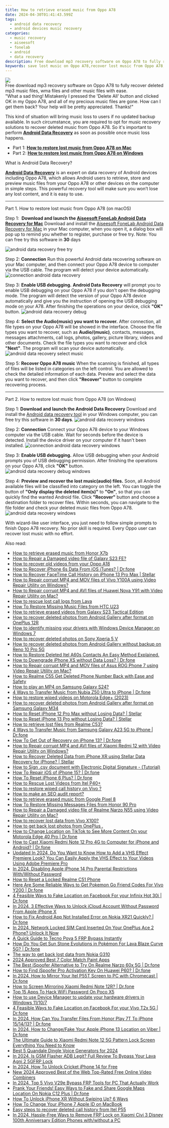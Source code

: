 ```yaml
---
title: How to retrieve erased music from Oppo A78
date: 2024-04-30T01:41:43.599Z
tags: 
  - android data recovery
  - android devices music recovery
categories: 
  - music recovery
  - aiseesoft
  - fonelab
  - android
  - data recovery
description: Free download mp3 recovery software on Oppo A78 to fully recover deleted mp3 music files, wma files and other music files with ease.
keywords: save lost music on Oppo A78,recover lost music from Oppo A78,Oppo A78 music retrieval,Regain missing music on Oppo A78,save lost songs on Oppo A78,undelete songs from Oppo,how to recover song Oppo A78,how to get the song back on A78,how to retrieve deleted music from my Oppo A78,how do i recover song on Oppo,how to get song back from Oppo,how to recover deleted music in A78
---
```


<img src="https://img0mobiles.techidaily.com/images/best-assets/devices/oppo/oppo-a78/5.jpg" class="atpl-imgstyle"  />

<div class="atpl-content atpl-for-fonelab-android recover-music">

<div class="atpl-post-description-part-1">
Free download mp3 recovery software on Oppo A78 to fully recover deleted mp3 music files, wma files and other music files with ease.
</div>



<div class="atpl-post-description-part-2">
<div class="tpl-content-sub-paragraph-question">
  "What a sad thing! Mistakenly I pressed the 'Delete All' button and clicked OK in my Oppo A78, and all of my precious music files are gone. How can I get them back? Your help will be pretty appreciated. Thanks!"
</div>
<div class="tpl-content-sub-paragraph-content">
  <p>
    This kind of situation will bring music loss to users if no updated backup available. In such circumstance, you are required to opt for music recovery solutions to recover deleted music from Oppo A78. So it's important to perform <a href="https://tools.techidaily.com/aiseesoft-android-data-recovery/" ><strong>Android Data Recovery</strong></a> as soon as possible once music loss happens.
  </p>
</div>
</div>

<ul>
  <li>Part 1: <strong><a href="#p1">How to restore lost music from Oppo A78 on Mac</a></strong></li>
  <li>Part 2: <strong><a href="#p2">How to restore lost music from Oppo A78 on Windows</a></strong></li>
</ul>


<div class="atpl-post-description-part-3">
<div class="tpl-content-sub-paragraph-title">
  What is Android Data Recovery?
</div>
<div class="tpl-content-sub-paragraph-content">
  <p>
      <a href="https://tools.techidaily.com/aiseesoft-android-data-recovery/" ><strong>Android Data Recovery</strong></a> is an expert on data recovery of Android devices including Oppo A78, which allows Android users to retrieve, store and preview music files from your Oppo A78 or other devices on the computer in simple steps. This powerful recovery tool will make sure you won’t lose any lost content, and it is easy to use.
  </p>
</div>
</div>



<!-- Part 1 -->
<a id="p1" name="p1" ></a><hr>

<div>
  <span class="atpl-step-part-style">Part 1. How to restore lost music from Oppo A78 (on macOS)</span>
</div>

<span class="atpl-stepstyle-a"><span>Step 1: </span></span> <strong>Download and launch the <a href="https://tools.techidaily.com/aiseesoft-android-data-recovery-for-mac/" >Aiseesoft FoneLab Android Data Recovery for Mac</a></strong>
Download and install the <a href="https://tools.techidaily.com/aiseesoft-android-data-recovery-for-mac/" >Aiseesoft FoneLab Android Data Recovery for Mac</a> in your Mac computer, when you open it, a dialog box will pop up to remind you whether to register, purchase or free try.
Note: You can free try this software in <strong>30</strong> days

<img src="https://tools.techidaily.com/images/apps/aiseesoft/android-data-recovery/mac-free-try.png" class="atpl-imgstyle" alt="android data recovery free try" />

<span class="atpl-stepstyle-a"><span>Step 2: </span></span> <strong>Connection</strong>
Run this powerful Android data recovering software on your Mac computer, and then connect your Oppo A78 device to computer via the USB cable. The program will detect your device automatically.
<img src="https://tools.techidaily.com/images/apps/aiseesoft/android-data-recovery/mac-connection-interface.jpg" class="atpl-imgstyle" alt="connection android data recovery" />

<span class="atpl-stepstyle-a"><span>Step 3: </span></span> <strong>Enable USB debugging.</strong>
<strong>Android Data Recovery</strong> will prompt you to enable USB debugging on your Oppo A78 if you don't open the debugging mode. The program will detect the version of your Oppo A78 device automatically and give you the instruction of opening the USB debugging mode on your A78. After finishing the operations on your device, click <strong>"OK"</strong> button.
<img src="https://tools.techidaily.com/images/apps/aiseesoft/android-data-recovery/mac-android-usb-debug.jpg"  class="atpl-imgstyle" alt="android data recovery debug" />

<span class="atpl-stepstyle-a"><span>Step 4: </span></span> <strong>Select the Audio(music) you want to recover.</strong>
After connection, all file types on your Oppo A78 will be showed in the interface. Choose the file types you want to recover, such as <strong>Audio/(music)</strong>, contacts, messages, messages attachments, call logs, photos, gallery, picture library, videos and other documents. Check the file types you want to recover and click <b>"Next"</b>. The program will scan your device automatically.
<img src="https://tools.techidaily.com/images/apps/aiseesoft/android-data-recovery/mac-choose-type-music.jpg" class="atpl-imgstyle" alt="android data recovery select music" />

<span class="atpl-stepstyle-a"><span>Step 5: </span></span> <strong>Recover Oppo A78 music</strong>
When the scanning is finished, all types of files will be listed in categories on the left control. You are allowed to check the detailed information of each data. Preview and select the data you want to recover, and then click <b>"Recover"</b> button to complete recovering process.


<a id="p2" name="p2"></a><hr>

<!-- Part 2 -->
<div>
  <span class="atpl-step-part-style">Part 2. How to restore lost music from Oppo A78 (on Windows)</span>
</div>

<span class="atpl-stepstyle-a"><span>Step 1: </span></span> <strong>Download and launch the Android Data Recovery</strong>
Download and install the <a href="https://tools.techidaily.com/aiseesoft-android-data-recovery-for-win/" >Android data recovery tool</a> in your Windows computer, you can free try this software in <b>30 days</b>.
<img src="https://tools.techidaily.com/images/apps/aiseesoft/android-data-recovery/win-start-interface.png"  class="atpl-imgstyle" alt="android data recovery windows" />

<span class="atpl-stepstyle-a"><span>Step 2: </span></span> <strong>Connection</strong>
Connect your Oppo A78 device to your Windows computer via the USB cable. Wait for seconds before the device is detected. Install the device driver on your computer if it hasn't been installed.
<img src="https://tools.techidaily.com/images/apps/aiseesoft/android-data-recovery/win-connection-interface.png" class="atpl-imgstyle" alt="connection android data recovery windows" />

<span class="atpl-stepstyle-a"><span>Step 3: </span></span> <strong>Enable USB debugging.</strong>
Allow USB debugging when your Android prompts you of USB debugging permission. After finishing the operations on your Oppo A78, click <b>"OK"</b> button.
<img src="https://tools.techidaily.com/images/apps/aiseesoft/android-data-recovery/win-android-usb-debug.png" class="atpl-imgstyle" alt="android data recovery debug windows" />

<span class="atpl-stepstyle-a"><span>Step 4: </span></span> <strong>Preview and recover the lost music(audio) files.</strong>
Soon, all Android available files will be classified into category on the left. You can toggle the button of <b>"Only display the deleted item(s)"</b> to <b>"On"</b>, so that you can quickly find the wanted Android file. Click <b>"Recover"</b> button and choose a destination folder to recover files. Within seconds, you can navigate to the file folder and check your deleted music files from Oppo A78.
<img src="https://tools.techidaily.com/images/apps/aiseesoft/android-data-recovery/win-recover-music.jpg" class="atpl-imgstyle" alt="android data recovery windows" />

<div class="atpl-post-description-part-4">
<div class="tpl-content-sub-paragraph-normal">
  <p>
    With wizard-like user interface, you just need to follow simple prompts to finish Oppo A78 recovery. No prior skill is required. Every Oppo user can recover lost music with no effort.
  </p>
</div>
</div>


<ins class="adsbygoogle"
     style="display:block"
     data-ad-client="ca-pub-7571918770474297"
     data-ad-slot="8358498916"
     data-ad-format="auto"
     data-full-width-responsive="true"></ins>



</div>
<ins class="adsbygoogle"
    style="display:block"
    data-ad-format="autorelaxed"
    data-ad-client="ca-pub-7571918770474297"
    data-ad-slot="1223367746"></ins>

<span class="atpl-alsoreadstyle">Also read:</span>
<div><ul>
<li><a href="https://blog-min.techidaily.com/how-to-retrieve-erased-music-from-honor-x7b-by-fonelab-android-recover-music/"><u>How to retrieve erased music from Honor X7b</u></a></li>
<li><a href="https://blog-min.techidaily.com/how-to-repair-a-damaged-video-file-of-galaxy-s23-fe-by-stellar-video-repair-mobile-video-repair/"><u>How to Repair a Damaged video file of Galaxy S23 FE?</u></a></li>
<li><a href="https://blog-min.techidaily.com/how-to-recover-old-videos-from-your-oppo-a18-by-fonelab-android-recover-video/"><u>How to recover old videos from your Oppo A18</u></a></li>
<li><a href="https://blog-min.techidaily.com/how-to-recover-iphone-6s-data-from-ios-itunes-drfone-by-drfone-ios-data-recovery-ios-data-recovery/"><u>How to Recover iPhone 6s Data From iOS iTunes? | Dr.fone</u></a></li>
<li><a href="https://blog-min.techidaily.com/how-to-recover-facetime-call-history-on-iphone-13-pro-max-stellar-by-stellar-data-recovery-ios-iphone-data-recovery/"><u>How to Recover FaceTime Call History on iPhone 13 Pro Max | Stellar</u></a></li>
<li><a href="https://blog-min.techidaily.com/how-to-repair-corrupt-mp4-and-mov-files-of-vivo-y100a-using-video-repair-utility-on-windows-by-stellar-video-repair-mobile-video-repair/"><u>How to Repair corrupt MP4 and MOV files of Vivo Y100A using Video Repair Utility on Windows? </u></a></li>
<li><a href="https://blog-min.techidaily.com/how-to-repair-corrupt-mp4-and-avi-files-of-huawei-nova-y91-with-video-repair-utility-on-mac-by-stellar-video-repair-mobile-video-repair/"><u>How to Repair corrupt MP4 and AVI files of Huawei Nova Y91 with Video Repair Utility on Mac?</u></a></li>
<li><a href="https://blog-min.techidaily.com/how-to-rescue-lost-call-logs-from-lava-by-fonelab-android-recover-call-logs/"><u>How to rescue lost call logs from Lava</u></a></li>
<li><a href="https://blog-min.techidaily.com/how-to-restore-missing-music-files-from-htc-u23-by-fonelab-android-recover-music/"><u>How To  Restore Missing Music Files from HTC U23</u></a></li>
<li><a href="https://blog-min.techidaily.com/how-to-retrieve-erased-videos-from-galaxy-s23-tactical-edition-by-fonelab-android-recover-video/"><u>How to retrieve erased videos from Galaxy S23 Tactical Edition</u></a></li>
<li><a href="https://blog-min.techidaily.com/how-to-recover-deleted-photos-from-android-gallery-after-format-on-oneplus-12r-by-stellar-photo-recovery-android-mobile-photo-recover/"><u>How to recover deleted photos from Android Gallery after format on OnePlus 12R</u></a></li>
<li><a href="https://blog-min.techidaily.com/how-to-identify-missing-your-drivers-with-windows-device-manager-on-windows-7-by-drivereasy-guide/"><u>How to identify missing your drivers with Windows Device Manager on Windows 7</u></a></li>
<li><a href="https://blog-min.techidaily.com/how-to-recover-deleted-photos-on-sony-xperia-5-v-by-stellar-photo-recovery-android-mobile-photo-recover/"><u>How to recover deleted photos on Sony Xperia 5 V</u></a></li>
<li><a href="https://blog-min.techidaily.com/how-to-recover-deleted-photos-from-android-gallery-without-backup-on-reno-10-pro-5g-by-stellar-photo-recovery-android-mobile-photo-recover/"><u>How to recover deleted photos from Android Gallery without backup on Reno 10 Pro 5G</u></a></li>
<li><a href="https://blog-min.techidaily.com/how-to-restore-deleted-itel-a60s-contacts-an-easy-method-explained-by-fonelab-android-recover-contacts/"><u>How to Restore Deleted Itel A60s Contacts  An Easy Method Explained.</u></a></li>
<li><a href="https://blog-min.techidaily.com/how-to-downgrade-iphone-xs-without-data-loss-drfone-by-drfone-ios-system-repair-ios-system-repair/"><u>How to Downgrade iPhone XS without Data Loss? | Dr.fone</u></a></li>
<li><a href="https://blog-min.techidaily.com/how-to-repair-corrupt-mp4-and-mov-files-of-asus-rog-phone-7-using-video-repair-utility-on-mac-by-stellar-video-repair-mobile-video-repair/"><u>How to Repair corrupt MP4 and MOV files of Asus ROG Phone 7 using Video Repair Utility on Mac?</u></a></li>
<li><a href="https://blog-min.techidaily.com/how-to-realme-c55-get-deleted-phone-number-back-with-ease-and-safety-by-fonelab-android-recover-contacts/"><u>How to Realme C55 Get Deleted Phone Number Back with Ease and Safety</u></a></li>
<li><a href="https://blog-min.techidaily.com/how-to-play-an-mp4-on-samsung-galaxy-s24-by-aiseesoft-video-converter-play-mp4-on-android/"><u>How to play an MP4 on Samsung Galaxy S24?</u></a></li>
<li><a href="https://blog-min.techidaily.com/4-ways-to-transfer-music-from-nubia-z50-ultra-to-iphone-drfone-by-drfone-transfer-from-android-transfer-from-android/"><u>4 Ways to Transfer Music from Nubia Z50 Ultra to iPhone | Dr.fone</u></a></li>
<li><a href="https://blog-min.techidaily.com/how-to-restore-wiped-videos-on-motorola-edgeplus-2023-by-fonelab-android-recover-video/"><u>How to restore wiped videos on Motorola Edge+ (2023)</u></a></li>
<li><a href="https://blog-min.techidaily.com/how-to-recover-deleted-photos-from-android-gallery-after-format-on-samsung-galaxy-m34-by-stellar-photo-recovery-android-mobile-photo-recover/"><u>How to recover deleted photos from Android Gallery after format on Samsung Galaxy M34</u></a></li>
<li><a href="https://blog-min.techidaily.com/how-to-reset-iphone-12-pro-max-without-losing-data-stellar-by-stellar-data-recovery-ios-iphone-data-recovery/"><u>How to Reset iPhone 12 Pro Max without Losing Data? | Stellar</u></a></li>
<li><a href="https://blog-min.techidaily.com/how-to-reset-iphone-13-pro-without-losing-data-stellar-by-stellar-data-recovery-ios-iphone-data-recovery/"><u>How to Reset iPhone 13 Pro without Losing Data? | Stellar</u></a></li>
<li><a href="https://blog-min.techidaily.com/how-to-retrieve-lost-files-from-realme-c53-by-fonelab-android-recover-data/"><u>How to retrieve lost files from Realme C53?</u></a></li>
<li><a href="https://blog-min.techidaily.com/4-ways-to-transfer-music-from-samsung-galaxy-a23-5g-to-iphone-drfone-by-drfone-transfer-from-android-transfer-from-android/"><u>4 Ways to Transfer Music from Samsung Galaxy A23 5G to iPhone | Dr.fone</u></a></li>
<li><a href="https://blog-min.techidaily.com/how-to-get-out-of-recovery-on-iphone-13-drfone-by-drfone-ios-system-repair-ios-system-repair/"><u>How To Get Out of Recovery on iPhone 13? | Dr.fone</u></a></li>
<li><a href="https://blog-min.techidaily.com/how-to-repair-corrupt-mp4-and-avi-files-of-xiaomi-redmi-12-with-video-repair-utility-on-windows-by-stellar-video-repair-mobile-video-repair/"><u>How to Repair corrupt MP4 and AVI files of Xiaomi Redmi 12 with Video Repair Utility on Windows?</u></a></li>
<li><a href="https://blog-min.techidaily.com/how-to-recover-deleted-data-from-iphone-xr-using-stellar-data-recovery-for-iphone-stellar-by-stellar-data-recovery-ios-iphone-data-recovery/"><u>How to Recover Deleted Data from iPhone XR using Stellar Data Recovery for iPhone? | Stellar</u></a></li>
<li><a href="https://blog-min.techidaily.com/how-to-sign-csv-document-with-electronic-digital-signature-tutorial-by-ldigisigner-sign-a-excel-sign-a-excel/"><u>How to Sign .csv document with Electronic Digital Signature - (Tutorial)</u></a></li>
<li><a href="https://blog-min.techidaily.com/how-to-repair-ios-of-iphone-15-drfone-by-drfone-ios-system-repair-ios-system-repair/"><u>How To Repair iOS of iPhone 15? | Dr.fone</u></a></li>
<li><a href="https://blog-min.techidaily.com/how-to-reset-iphone-6-plus-drfone-by-drfone-ios-system-repair-ios-system-repair/"><u>How To Reset iPhone 6 Plus? | Dr.fone</u></a></li>
<li><a href="https://blog-min.techidaily.com/how-to-rescue-lost-videos-from-itel-p40plus-by-fonelab-android-recover-video/"><u>How to Rescue Lost Videos from Itel P40+</u></a></li>
<li><a href="https://blog-min.techidaily.com/how-to-restore-wiped-call-history-on-vivo-by-fonelab-android-recover-call-logs/"><u>How to restore wiped call history on Vivo ?</u></a></li>
<li><a href="https://blog-min.techidaily.com/how-to-make-an-seo-audit-report-by-link-assistant-website-auditor-website-auditor/"><u>How to make an SEO audit report?</u></a></li>
<li><a href="https://blog-min.techidaily.com/how-to-retrieve-erased-music-from-google-pixel-8-by-fonelab-android-recover-music/"><u>How to retrieve erased music from Google Pixel 8</u></a></li>
<li><a href="https://blog-min.techidaily.com/how-to-restore-missing-messages-files-from-honor-90-pro-by-fonelab-android-recover-messages/"><u>How To  Restore Missing Messages Files from Honor 90 Pro</u></a></li>
<li><a href="https://blog-min.techidaily.com/how-to-repair-a-damaged-video-file-of-realme-narzo-n55-using-video-repair-utility-on-mac-by-stellar-video-repair-mobile-video-repair/"><u>How to Repair a Damaged video file of Realme Narzo N55 using Video Repair Utility on Mac?</u></a></li>
<li><a href="https://blog-min.techidaily.com/how-to-recover-lost-data-from-vivo-x100-by-fonelab-android-recover-data/"><u>How to recover lost data from Vivo X100?</u></a></li>
<li><a href="https://blog-min.techidaily.com/how-to-get-back-lost-photos-from-oneplus-by-fonelab-android-recover-photos/"><u>How to get back lost photos from OnePlus .</u></a></li>
<li><a href="https://location-social.techidaily.com/how-to-change-location-on-tiktok-to-see-more-content-on-your-motorola-edge-40-pro-drfone-by-drfone-virtual-android/"><u>How to Change Location on TikTok to See More Content On your Motorola Edge 40 Pro | Dr.fone</u></a></li>
<li><a href="https://screen-mirror.techidaily.com/how-to-cast-xiaomi-redmi-note-12-pro-4g-to-computer-for-iphone-and-android-drfone-by-drfone-android/"><u>How to Cast Xiaomi Redmi Note 12 Pro 4G to Computer for iPhone and Android? | Dr.fone</u></a></li>
<li><a href="https://ai-video-editing.techidaily.com/updated-in-2024-do-you-want-to-know-how-to-add-a-vhs-effect-premiere-look-you-can-easily-apply-the-vhs-effect-to-your-videos-using-adobe-premiere-pro/"><u>Updated In 2024, Do You Want to Know How to Add a VHS Effect Premiere Look? You Can Easily Apply the VHS Effect to Your Videos Using Adobe Premiere Pro</u></a></li>
<li><a href="https://ios-unlock.techidaily.com/in-2024-disabling-apple-iphone-14-pro-parental-restrictions-withwithout-password-by-drfone-ios/"><u>In 2024, Disabling Apple iPhone 14 Pro Parental Restrictions With/Without Password</u></a></li>
<li><a href="https://easy-unlock-android.techidaily.com/how-to-reset-a-locked-realme-c51-phone-by-drfone-android/"><u>How to Reset a Locked Realme C51 Phone</u></a></li>
<li><a href="https://change-location.techidaily.com/here-are-some-reliable-ways-to-get-pokemon-go-friend-codes-for-vivo-y200-drfone-by-drfone-virtual-android/"><u>Here Are Some Reliable Ways to Get Pokemon Go Friend Codes For Vivo Y200 | Dr.fone</u></a></li>
<li><a href="https://location-social.techidaily.com/4-feasible-ways-to-fake-location-on-facebook-for-your-infinix-hot-30i-drfone-by-drfone-virtual-android/"><u>4 Feasible Ways to Fake Location on Facebook For your Infinix Hot 30i | Dr.fone</u></a></li>
<li><a href="https://activate-lock.techidaily.com/in-2024-3-effective-ways-to-unlock-icloud-account-without-password-from-apple-iphone-x-by-drfone-ios/"><u>In 2024, 3 Effective Ways to Unlock iCloud Account Without Password From Apple iPhone X</u></a></li>
<li><a href="https://change-location.techidaily.com/how-to-fix-android-app-not-installed-error-on-nokia-xr21-quickly-drfone-by-drfone-fix-android-problems-fix-android-problems/"><u>How to Fix Android App Not Installed Error on Nokia XR21 Quickly? | Dr.fone</u></a></li>
<li><a href="https://sim-unlock.techidaily.com/in-2024-network-locked-sim-card-inserted-on-your-oneplus-ace-2-phone-unlock-it-now-by-drfone-android/"><u>In 2024, Network Locked SIM Card Inserted On Your OnePlus Ace 2 Phone? Unlock It Now</u></a></li>
<li><a href="https://bypass-frp.techidaily.com/a-quick-guide-to-tecno-pova-5-frp-bypass-instantly-by-drfone-android/"><u>A Quick Guide to Tecno Pova 5 FRP Bypass Instantly</u></a></li>
<li><a href="https://android-pokemon-go.techidaily.com/how-do-you-get-sun-stone-evolutions-in-pokemon-for-lava-blaze-curve-5g-drfone-by-drfone-virtual-android/"><u>How Do You Get Sun Stone Evolutions in Pokémon For Lava Blaze Curve 5G? | Dr.fone</u></a></li>
<li><a href="https://techidaily.com/the-way-to-get-back-lost-data-from-nokia-g310-by-fonelab-android-recover-data/"><u>The way to get back lost data from Nokia G310</u></a></li>
<li><a href="https://ai-editing-video.techidaily.com/2024-approved-best-7-color-match-paint-apps/"><u>2024 Approved Best 7 Color Match Paint Apps</u></a></li>
<li><a href="https://pokemon-go-android.techidaily.com/the-best-ispoofer-alternative-to-try-on-realme-narzo-60x-5g-drfone-by-drfone-virtual-android/"><u>The Best iSpoofer Alternative to Try On Realme Narzo 60x 5G | Dr.fone</u></a></li>
<li><a href="https://fake-location.techidaily.com/how-to-find-ispoofer-pro-activation-key-on-huawei-p60-drfone-by-drfone-virtual-android/"><u>How to Find iSpoofer Pro Activation Key On Huawei P60? | Dr.fone</u></a></li>
<li><a href="https://screen-mirror.techidaily.com/in-2024-how-to-mirror-your-itel-p55t-screen-to-pc-with-chromecast-drfone-by-drfone-android/"><u>In 2024, How to Mirror Your Itel P55T Screen to PC with Chromecast | Dr.fone</u></a></li>
<li><a href="https://screen-mirror.techidaily.com/how-to-screen-mirroring-xiaomi-redmi-note-12r-drfone-by-drfone-android/"><u>How to Screen Mirroring Xiaomi Redmi Note 12R? | Dr.fone</u></a></li>
<li><a href="https://easy-unlock-android.techidaily.com/top-15-apps-to-hack-wifi-password-on-poco-x5-by-drfone-android/"><u>Top 15 Apps To Hack WiFi Password On Poco X5</u></a></li>
<li><a href="https://review-topics.techidaily.com/how-to-use-device-manager-to-update-your-hardware-drivers-in-windows-11107-by-drivereasy-guide/"><u>How to use Device Manager to update your hardware drivers in Windows 11/10/7</u></a></li>
<li><a href="https://location-social.techidaily.com/4-feasible-ways-to-fake-location-on-facebook-for-your-vivo-t2x-5g-drfone-by-drfone-virtual-android/"><u>4 Feasible Ways to Fake Location on Facebook For your Vivo T2x 5G | Dr.fone</u></a></li>
<li><a href="https://android-transfer.techidaily.com/in-2024-how-can-you-transfer-files-from-honor-play-7t-to-iphone-151413-drfone-by-drfone-transfer-from-android-transfer-from-android/"><u>In 2024, How Can You Transfer Files From Honor Play 7T To iPhone 15/14/13? | Dr.fone</u></a></li>
<li><a href="https://location-social.techidaily.com/in-2024-how-to-changefake-your-apple-iphone-13-location-on-viber-drfone-by-drfone-virtual-ios/"><u>In 2024, How to Change/Fake Your Apple iPhone 13 Location on Viber | Dr.fone</u></a></li>
<li><a href="https://unlock-android.techidaily.com/the-ultimate-guide-to-xiaomi-redmi-note-12-5g-pattern-lock-screen-everything-you-need-to-know-by-drfone-android/"><u>The Ultimate Guide to Xiaomi Redmi Note 12 5G Pattern Lock Screen Everything You Need to Know</u></a></li>
<li><a href="https://ai-voice.techidaily.com/best-5-quandale-dingle-voice-generators-for-2024/"><u>Best 5 Quandale Dingle Voice Generators for 2024</u></a></li>
<li><a href="https://android-frp.techidaily.com/in-2024-is-gsm-flasher-adb-legit-full-review-to-bypass-your-lava-agni-2-5gfrp-lock-by-drfone-android/"><u>In 2024, Is GSM Flasher ADB Legit? Full Review To Bypass Your Lava Agni 2 5GFRP Lock</u></a></li>
<li><a href="https://sim-unlock.techidaily.com/in-2024-how-to-unlock-cricket-iphone-14-for-free-by-drfone-ios/"><u>In 2024, How To Unlock Cricket iPhone 14 for Free</u></a></li>
<li><a href="https://ai-video-apps.techidaily.com/new-2024-approved-best-of-the-web-top-rated-free-online-video-combiners/"><u>New 2024 Approved Best of the Web Top-Rated Free Online Video Combiners</u></a></li>
<li><a href="https://bypass-frp.techidaily.com/in-2024-top-5-vivo-v29e-bypass-frp-tools-for-pc-that-actually-work-by-drfone-android/"><u>In 2024, Top 5 Vivo V29e Bypass FRP Tools for PC That Actually Work</u></a></li>
<li><a href="https://fake-location.techidaily.com/prank-your-friends-easy-ways-to-fake-and-share-google-maps-location-on-nokia-c12-plus-drfone-by-drfone-virtual-android/"><u>Prank Your Friends! Easy Ways to Fake and Share Google Maps Location On Nokia C12 Plus | Dr.fone</u></a></li>
<li><a href="https://ios-unlock.techidaily.com/how-to-unlock-iphone-xr-without-swiping-up-6-ways-by-drfone-ios/"><u>How To Unlock iPhone XR Without Swiping Up? 6 Ways</u></a></li>
<li><a href="https://apple-account.techidaily.com/how-to-change-your-iphone-7-apple-id-on-macbook-by-drfone-ios/"><u>How To Change Your iPhone 7 Apple ID on MacBook</u></a></li>
<li><a href="https://phone-solutions.techidaily.com/easy-steps-to-recover-deleted-call-history-from-itel-p55-by-fonelab-android-recover-call-logs/"><u>Easy steps to recover deleted call history from Itel P55</u></a></li>
<li><a href="https://bypass-frp.techidaily.com/in-2024-hassle-free-ways-to-remove-frp-lock-on-xiaomi-civi-3-disney-100th-anniversary-edition-phones-withwithout-a-pc-by-drfone-android/"><u>In 2024, Hassle-Free Ways to Remove FRP Lock on Xiaomi Civi 3 Disney 100th Anniversary Edition Phones with/without a PC</u></a></li>
</ul></div>

